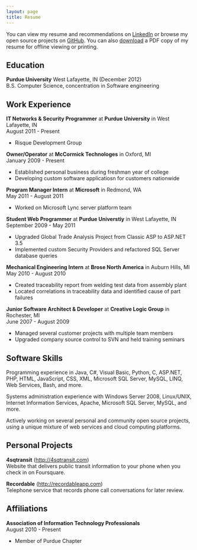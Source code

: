 ```yaml
---
layout: page
title: Resume
---
```


You can view my resume and recommendations on <a href="http://www.linkedin.com/in/mbmccorm" target="_blank">LinkedIn</a> or browse my open source projects on <a href="http://github.com/mbmccormick" target="_blank">GitHub</a>. You can also <a href="matt_mccormick.pdf">download</a> a PDF copy of my resume for offline viewing or printing.


## Education

**Purdue University** West Lafayette, IN  (December 2012)  
B.S. Computer Science, concentration in Software engineering


## Work Experience

**IT Networks &amp; Security Programmer** at **Purdue University** in West Lafayette, IN  
August 2011 - Present

*   Risque Development Group


**Owner/Operator** at **McCormick Technologes** in Oxford, MI  
January 2009 - Present

*   Established personal business during freshman year of college  
*   Developing custom software applicatiosn for customers nationwide


**Program Manager Intern** at **Microsoft** in Redmond, WA  
May 2011 - August 2011

*   Worked on Microsoft Lync server platform team


**Student Web Programmer** at **Purdue Universtiy** in West Lafayette, IN  
September 2009 - May 2011

*   Upgraded Global Trade Analysis Project from Classic ASP to ASP.NET 3.5
*   Implemented custom Security Providers and refactored SQL Server database queries


**Mechanical Engineering Intern** at **Brose North America** in Auburn Hills, MI  
May 2010 - August 2010

*   Created traceability report from welding test data from assembly plant
*   Located correlations in traceability data and identified cause of part failures


**Junior Software Architect &amp; Developer** at **Creative Logic Group** in Rochester, MI  
June 2007 - August 2009

*   Managed several customer projects with multiple team members
*   Upgraded company source control to SVN and held training seminars


## Software Skills

Programming experience in Java, C#, Visual Basic, Python, C, ASP.NET, PHP, HTML, JavaScript, CSS, XML, Microsoft SQL Server, MySQL, LINQ, Web Services, Bash, and more.

Systems administration experience with Windows Server 2008, Linux/UNIX, Internet Information Services, 
Apache, Microsoft SQL Server, MySQL, and more.

Actively working on several personal and community open source projects, using a unique mixture of web services and cloud computing platforms.


## Personal Projects

**4sqtransit** (http://4sqtransit.com)  
Website that delivers public transit information to your phone when you check in on Foursquare.

**Recordable** (http://recordableapp.com)  
Telephone service that records phone call conversations for later review.

## Affiliations

**Association of Information Technology Professionals**  
August 2010 - Present

*   Member of Purdue Chapter
